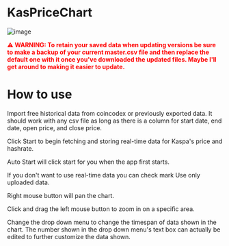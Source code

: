 # KasPriceChart

![image](https://github.com/user-attachments/assets/0b81cc81-d4b8-45e7-a271-4d8c1ec4dea0)


<div style="color: red; font-weight: bold;">
⚠️ WARNING: To retain your saved data when updating versions be sure to make a backup of your current master.csv file and then replace the default one with it once you've downloaded the updated files. Maybe I'll get around to making it easier to update.
</div>

# How to use
Import free historical data from coincodex or previously exported data. It should work with any csv file as long as there is a column for start date, end date, open price, and close price.

Click Start to begin fetching and storing real-time data for Kaspa's price and hashrate.

Auto Start will click start for you when the app first starts.

If you don't want to use real-time data you can check mark Use only uploaded data.

Right mouse button will pan the chart.

Click and drag the left mouse button to zoom in on a specific area.

Change the drop down menu to change the timespan of data shown in the chart. The number shown in the drop down menu's text box can actually be edited to further customize the data shown.
